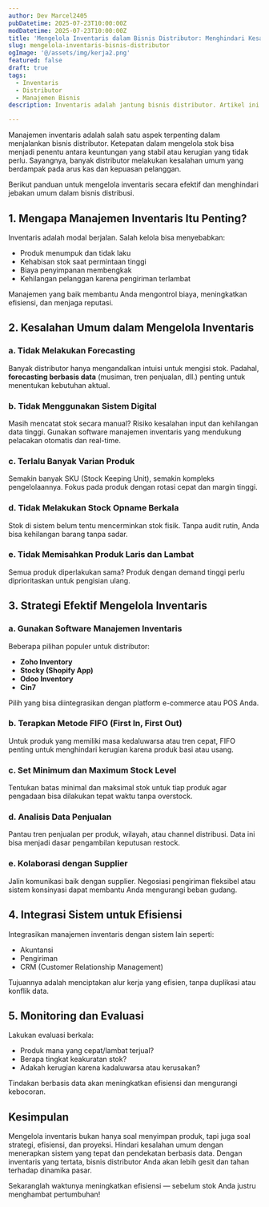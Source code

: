 ```yaml
---
author: Dev Marcel2405
pubDatetime: 2025-07-23T10:00:00Z
modDatetime: 2025-07-23T10:00:00Z
title: 'Mengelola Inventaris dalam Bisnis Distributor: Menghindari Kesalahan Umum'
slug: mengelola-inventaris-bisnis-distributor
ogImage: '@/assets/img/kerja2.png'
featured: false
draft: true
tags:
  - Inventaris
  - Distributor
  - Manajemen Bisnis
description: Inventaris adalah jantung bisnis distributor. Artikel ini membahas strategi manajemen inventaris yang efektif dan kesalahan umum yang harus dihindari.

---
```


Manajemen inventaris adalah salah satu aspek terpenting dalam menjalankan bisnis distributor. Ketepatan dalam mengelola stok bisa menjadi penentu antara keuntungan yang stabil atau kerugian yang tidak perlu. Sayangnya, banyak distributor melakukan kesalahan umum yang berdampak pada arus kas dan kepuasan pelanggan.

Berikut panduan untuk mengelola inventaris secara efektif dan menghindari jebakan umum dalam bisnis distribusi.

## 1. Mengapa Manajemen Inventaris Itu Penting?

Inventaris adalah modal berjalan. Salah kelola bisa menyebabkan:

- Produk menumpuk dan tidak laku
- Kehabisan stok saat permintaan tinggi
- Biaya penyimpanan membengkak
- Kehilangan pelanggan karena pengiriman terlambat

Manajemen yang baik membantu Anda mengontrol biaya, meningkatkan efisiensi, dan menjaga reputasi.

## 2. Kesalahan Umum dalam Mengelola Inventaris

### a. Tidak Melakukan Forecasting

Banyak distributor hanya mengandalkan intuisi untuk mengisi stok. Padahal, **forecasting berbasis data** (musiman, tren penjualan, dll.) penting untuk menentukan kebutuhan aktual.

### b. Tidak Menggunakan Sistem Digital

Masih mencatat stok secara manual? Risiko kesalahan input dan kehilangan data tinggi. Gunakan software manajemen inventaris yang mendukung pelacakan otomatis dan real-time.

### c. Terlalu Banyak Varian Produk

Semakin banyak SKU (Stock Keeping Unit), semakin kompleks pengelolaannya. Fokus pada produk dengan rotasi cepat dan margin tinggi.

### d. Tidak Melakukan Stock Opname Berkala

Stok di sistem belum tentu mencerminkan stok fisik. Tanpa audit rutin, Anda bisa kehilangan barang tanpa sadar.

### e. Tidak Memisahkan Produk Laris dan Lambat

Semua produk diperlakukan sama? Produk dengan demand tinggi perlu diprioritaskan untuk pengisian ulang.

## 3. Strategi Efektif Mengelola Inventaris

### a. Gunakan Software Manajemen Inventaris

Beberapa pilihan populer untuk distributor:

- **Zoho Inventory**
- **Stocky (Shopify App)**
- **Odoo Inventory**
- **Cin7**

Pilih yang bisa diintegrasikan dengan platform e-commerce atau POS Anda.

### b. Terapkan Metode FIFO (First In, First Out)

Untuk produk yang memiliki masa kedaluwarsa atau tren cepat, FIFO penting untuk menghindari kerugian karena produk basi atau usang.

### c. Set Minimum dan Maximum Stock Level

Tentukan batas minimal dan maksimal stok untuk tiap produk agar pengadaan bisa dilakukan tepat waktu tanpa overstock.

### d. Analisis Data Penjualan

Pantau tren penjualan per produk, wilayah, atau channel distribusi. Data ini bisa menjadi dasar pengambilan keputusan restock.

### e. Kolaborasi dengan Supplier

Jalin komunikasi baik dengan supplier. Negosiasi pengiriman fleksibel atau sistem konsinyasi dapat membantu Anda mengurangi beban gudang.

## 4. Integrasi Sistem untuk Efisiensi

Integrasikan manajemen inventaris dengan sistem lain seperti:

- Akuntansi
- Pengiriman
- CRM (Customer Relationship Management)

Tujuannya adalah menciptakan alur kerja yang efisien, tanpa duplikasi atau konflik data.

## 5. Monitoring dan Evaluasi

Lakukan evaluasi berkala:

- Produk mana yang cepat/lambat terjual?
- Berapa tingkat keakuratan stok?
- Adakah kerugian karena kadaluwarsa atau kerusakan?

Tindakan berbasis data akan meningkatkan efisiensi dan mengurangi kebocoran.

## Kesimpulan

Mengelola inventaris bukan hanya soal menyimpan produk, tapi juga soal strategi, efisiensi, dan proyeksi. Hindari kesalahan umum dengan menerapkan sistem yang tepat dan pendekatan berbasis data. Dengan inventaris yang tertata, bisnis distributor Anda akan lebih gesit dan tahan terhadap dinamika pasar.

Sekaranglah waktunya meningkatkan efisiensi — sebelum stok Anda justru menghambat pertumbuhan!
